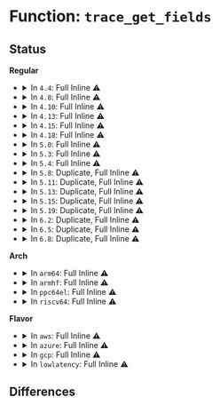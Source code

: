 # Function: <code>trace_get_fields</code>

## Status
<b>Regular</b>
<ul>
<li>
<details>
<summary>In <code>4.4</code>: Full Inline ⚠️</summary>

**Collision:** Unique Static

**Inline:** Full

**Transformation:** False

**Instances:**

```
In kernel/trace/trace_events.c (ffffffff8115d75f)
Location: kernel/trace/trace_events.c:74
Inline: True
Inline callers:
  - kernel/trace/trace_events.c:f_next
  - kernel/trace/trace_events.c:trace_define_field
  - kernel/trace/trace_events.c:trace_destroy_fields
  - kernel/trace/trace_events.c:event_create_dir
  - kernel/trace/trace_events.c:trace_find_event_field
```
</details>
</li>
<li>
<details>
<summary>In <code>4.8</code>: Full Inline ⚠️</summary>

**Collision:** Unique Static

**Inline:** Full

**Transformation:** False

**Instances:**

```
In kernel/trace/trace_events.c (ffffffff8116a6d3)
Location: kernel/trace/trace_events.c:73
Inline: True
Inline callers:
  - kernel/trace/trace_events.c:event_create_dir
  - kernel/trace/trace_events.c:f_next
  - kernel/trace/trace_events.c:trace_event_get_offsets
  - kernel/trace/trace_events.c:trace_destroy_fields
  - kernel/trace/trace_events.c:trace_define_field
  - kernel/trace/trace_events.c:trace_find_event_field
```
</details>
</li>
<li>
<details>
<summary>In <code>4.10</code>: Full Inline ⚠️</summary>

**Collision:** Unique Static

**Inline:** Full

**Transformation:** False

**Instances:**

```
In kernel/trace/trace_events.c (ffffffff81175a83)
Location: kernel/trace/trace_events.c:73
Inline: True
Inline callers:
  - kernel/trace/trace_events.c:event_create_dir
  - kernel/trace/trace_events.c:f_next
  - kernel/trace/trace_events.c:trace_event_get_offsets
  - kernel/trace/trace_events.c:trace_destroy_fields
  - kernel/trace/trace_events.c:trace_define_field
  - kernel/trace/trace_events.c:trace_find_event_field
```
</details>
</li>
<li>
<details>
<summary>In <code>4.13</code>: Full Inline ⚠️</summary>

**Collision:** Unique Static

**Inline:** Full

**Transformation:** False

**Instances:**

```
In kernel/trace/trace_events.c (ffffffff8117885c)
Location: kernel/trace/trace_events.c:73
Inline: True
Inline callers:
  - kernel/trace/trace_events.c:event_create_dir
  - kernel/trace/trace_events.c:f_next
  - kernel/trace/trace_events.c:trace_event_get_offsets
  - kernel/trace/trace_events.c:trace_destroy_fields
  - kernel/trace/trace_events.c:trace_define_field
  - kernel/trace/trace_events.c:trace_find_event_field
```
</details>
</li>
<li>
<details>
<summary>In <code>4.15</code>: Full Inline ⚠️</summary>

**Collision:** Unique Static

**Inline:** Full

**Transformation:** False

**Instances:**

```
In kernel/trace/trace_events.c (ffffffff81185fdc)
Location: kernel/trace/trace_events.c:73
Inline: True
Inline callers:
  - kernel/trace/trace_events.c:event_create_dir
  - kernel/trace/trace_events.c:f_next
  - kernel/trace/trace_events.c:trace_event_get_offsets
  - kernel/trace/trace_events.c:trace_destroy_fields
  - kernel/trace/trace_events.c:trace_define_field
  - kernel/trace/trace_events.c:trace_find_event_field
```
</details>
</li>
<li>
<details>
<summary>In <code>4.18</code>: Full Inline ⚠️</summary>

**Collision:** Unique Static

**Inline:** Full

**Transformation:** False

**Instances:**

```
In kernel/trace/trace_events.c (ffffffff81195073)
Location: kernel/trace/trace_events.c:73
Inline: True
Inline callers:
  - kernel/trace/trace_events.c:event_create_dir
  - kernel/trace/trace_events.c:f_next
  - kernel/trace/trace_events.c:trace_event_get_offsets
  - kernel/trace/trace_events.c:trace_destroy_fields
  - kernel/trace/trace_events.c:trace_define_field
  - kernel/trace/trace_events.c:trace_find_event_field
```
</details>
</li>
<li>
<details>
<summary>In <code>5.0</code>: Full Inline ⚠️</summary>

**Collision:** Unique Static

**Inline:** Full

**Transformation:** False

**Instances:**

```
In kernel/trace/trace_events.c (ffffffff811a3113)
Location: kernel/trace/trace_events.c:74
Inline: True
Inline callers:
  - kernel/trace/trace_events.c:event_create_dir
  - kernel/trace/trace_events.c:f_next
  - kernel/trace/trace_events.c:trace_event_get_offsets
  - kernel/trace/trace_events.c:trace_destroy_fields
  - kernel/trace/trace_events.c:trace_define_field
  - kernel/trace/trace_events.c:trace_find_event_field
```
</details>
</li>
<li>
<details>
<summary>In <code>5.3</code>: Full Inline ⚠️</summary>

**Collision:** Unique Static

**Inline:** Full

**Transformation:** False

**Instances:**

```
In kernel/trace/trace_events.c (ffffffff811b102b)
Location: include/linux/trace_events.h:322
Inline: True
Inline callers:
  - kernel/trace/trace_events.c:event_create_dir
  - kernel/trace/trace_events.c:f_next
  - kernel/trace/trace_events.c:trace_event_get_offsets
  - kernel/trace/trace_events.c:trace_destroy_fields
  - kernel/trace/trace_events.c:trace_define_field
  - kernel/trace/trace_events.c:trace_find_event_field
```
</details>
</li>
<li>
<details>
<summary>In <code>5.4</code>: Full Inline ⚠️</summary>

**Collision:** Unique Static

**Inline:** Full

**Transformation:** False

**Instances:**

```
In kernel/trace/trace_events.c (ffffffff811bc4db)
Location: include/linux/trace_events.h:322
Inline: True
Inline callers:
  - kernel/trace/trace_events.c:event_create_dir
  - kernel/trace/trace_events.c:f_next
  - kernel/trace/trace_events.c:trace_event_get_offsets
  - kernel/trace/trace_events.c:trace_destroy_fields
  - kernel/trace/trace_events.c:trace_define_field
  - kernel/trace/trace_events.c:trace_find_event_field
```
</details>
</li>
<li>
<details>
<summary>In <code>5.8</code>: Duplicate, Full Inline ⚠️</summary>

**Collision:** Static Duplication

**Inline:** Full

**Transformation:** False

**Instances:**

```
In kernel/trace/trace_events.c (ffffffff811d570a)
Location: include/linux/trace_events.h:346
Inline: True
Inline callers:
  - kernel/trace/trace_events.c:event_create_dir
  - kernel/trace/trace_events.c:f_start
  - kernel/trace/trace_events.c:trace_event_get_offsets
  - kernel/trace/trace_events.c:trace_destroy_fields
  - kernel/trace/trace_events.c:trace_define_field
  - kernel/trace/trace_events.c:trace_find_event_field
```
```
In kernel/trace/trace_events_inject.c (ffffffff811dd5a0)
Location: include/linux/trace_events.h:346
Inline: True
Inline callers:
  - kernel/trace/trace_events_inject.c:trace_alloc_entry
  - kernel/trace/trace_events_inject.c:trace_alloc_entry
```
</details>
</li>
<li>
<details>
<summary>In <code>5.11</code>: Duplicate, Full Inline ⚠️</summary>

**Collision:** Static Duplication

**Inline:** Full

**Transformation:** False

**Instances:**

```
In kernel/trace/trace_events.c (ffffffff811d4437)
Location: include/linux/trace_events.h:346
Inline: True
Inline callers:
  - kernel/trace/trace_events.c:event_trace_add_tracer
  - kernel/trace/trace_events.c:__trace_early_add_events
  - kernel/trace/trace_events.c:trace_module_notify
  - kernel/trace/trace_events.c:trace_add_event_call
  - kernel/trace/trace_events.c:event_create_dir
  - kernel/trace/trace_events.c:f_start
  - kernel/trace/trace_events.c:trace_event_get_offsets
  - kernel/trace/trace_events.c:trace_destroy_fields
  - kernel/trace/trace_events.c:trace_find_event_field
```
```
In kernel/trace/trace_events_inject.c (ffffffff811da6a0)
Location: include/linux/trace_events.h:346
Inline: True
Inline callers:
  - kernel/trace/trace_events_inject.c:trace_alloc_entry
  - kernel/trace/trace_events_inject.c:trace_alloc_entry
```
</details>
</li>
<li>
<details>
<summary>In <code>5.13</code>: Duplicate, Full Inline ⚠️</summary>

**Collision:** Static Duplication

**Inline:** Full

**Transformation:** False

**Instances:**

```
In kernel/trace/trace_events.c (ffffffff811d35b4)
Location: include/linux/trace_events.h:400
Inline: True
Inline callers:
  - kernel/trace/trace_events.c:f_start
  - kernel/trace/trace_events.c:trace_event_get_offsets
  - kernel/trace/trace_events.c:trace_destroy_fields
  - kernel/trace/trace_events.c:trace_define_field
  - kernel/trace/trace_events.c:trace_find_event_field
```
```
In kernel/trace/trace_events_inject.c (ffffffff811dbbf0)
Location: include/linux/trace_events.h:400
Inline: True
Inline callers:
  - kernel/trace/trace_events_inject.c:trace_alloc_entry
  - kernel/trace/trace_events_inject.c:trace_alloc_entry
```
</details>
</li>
<li>
<details>
<summary>In <code>5.15</code>: Duplicate, Full Inline ⚠️</summary>

**Collision:** Static Duplication

**Inline:** Full

**Transformation:** False

**Instances:**

```
In kernel/trace/trace_events.c (ffffffff81200474)
Location: include/linux/trace_events.h:449
Inline: True
Inline callers:
  - kernel/trace/trace_events.c:f_start
  - kernel/trace/trace_events.c:trace_event_get_offsets
  - kernel/trace/trace_events.c:trace_destroy_fields
  - kernel/trace/trace_events.c:trace_define_field
  - kernel/trace/trace_events.c:trace_find_event_field
```
```
In kernel/trace/trace_eprobe.c (ffffffff8120ad53)
Location: include/linux/trace_events.h:449
Inline: True
Inline callers:
  - kernel/trace/trace_eprobe.c:__trace_eprobe_create
```
```
In kernel/trace/trace_events_inject.c (ffffffff8120b320)
Location: include/linux/trace_events.h:449
Inline: True
Inline callers:
  - kernel/trace/trace_events_inject.c:trace_alloc_entry
  - kernel/trace/trace_events_inject.c:trace_alloc_entry
```
</details>
</li>
<li>
<details>
<summary>In <code>5.19</code>: Duplicate, Full Inline ⚠️</summary>

**Collision:** Static Duplication

**Inline:** Full

**Transformation:** False

**Instances:**

```
In kernel/trace/trace_events.c (ffffffff812390f1)
Location: include/linux/trace_events.h:458
Inline: True
Inline callers:
  - kernel/trace/trace_events.c:update_event_fields
  - kernel/trace/trace_events.c:f_start
  - kernel/trace/trace_events.c:trace_event_get_offsets
  - kernel/trace/trace_events.c:trace_destroy_fields
  - kernel/trace/trace_events.c:trace_define_field
  - kernel/trace/trace_events.c:trace_find_event_field
```
```
In kernel/trace/trace_eprobe.c (ffffffff81246dc9)
Location: include/linux/trace_events.h:458
Inline: True
Inline callers:
  - kernel/trace/trace_eprobe.c:__trace_eprobe_create
```
```
In kernel/trace/trace_events_inject.c (ffffffff812473e0)
Location: include/linux/trace_events.h:458
Inline: True
Inline callers:
  - kernel/trace/trace_events_inject.c:trace_alloc_entry
  - kernel/trace/trace_events_inject.c:trace_alloc_entry
```
</details>
</li>
<li>
<details>
<summary>In <code>6.2</code>: Duplicate, Full Inline ⚠️</summary>

**Collision:** Static Duplication

**Inline:** Full

**Transformation:** False

**Instances:**

```
In kernel/trace/trace_events.c (ffffffff81286e91)
Location: include/linux/trace_events.h:460
Inline: True
Inline callers:
  - kernel/trace/trace_events.c:update_event_fields
  - kernel/trace/trace_events.c:f_start
  - kernel/trace/trace_events.c:trace_event_get_offsets
  - kernel/trace/trace_events.c:trace_destroy_fields
  - kernel/trace/trace_events.c:trace_define_field
  - kernel/trace/trace_events.c:trace_find_event_field
```
```
In kernel/trace/trace_eprobe.c (ffffffff81293f23)
Location: include/linux/trace_events.h:460
Inline: True
Inline callers:
  - kernel/trace/trace_eprobe.c:__trace_eprobe_create
```
```
In kernel/trace/trace_events_inject.c (ffffffff81295a40)
Location: include/linux/trace_events.h:460
Inline: True
Inline callers:
  - kernel/trace/trace_events_inject.c:trace_alloc_entry
  - kernel/trace/trace_events_inject.c:trace_alloc_entry
```
</details>
</li>
<li>
<details>
<summary>In <code>6.5</code>: Duplicate, Full Inline ⚠️</summary>

**Collision:** Static Duplication

**Inline:** Full

**Transformation:** False

**Instances:**

```
In kernel/trace/trace_output.c (ffffffff8128ca8a)
Location: include/linux/trace_events.h:474
Inline: True
Inline callers:
  - kernel/trace/trace_output.c:print_event_fields
```
```
In kernel/trace/trace_events.c (ffffffff812a3b81)
Location: include/linux/trace_events.h:474
Inline: True
Inline callers:
  - kernel/trace/trace_events.c:update_event_fields
  - kernel/trace/trace_events.c:event_define_fields
  - kernel/trace/trace_events.c:event_define_fields
  - kernel/trace/trace_events.c:f_start
  - kernel/trace/trace_events.c:trace_event_get_offsets
  - kernel/trace/trace_events.c:trace_destroy_fields
  - kernel/trace/trace_events.c:trace_define_field
  - kernel/trace/trace_events.c:trace_find_event_field
```
```
In kernel/trace/trace_events_inject.c (ffffffff812b2950)
Location: include/linux/trace_events.h:474
Inline: True
Inline callers:
  - kernel/trace/trace_events_inject.c:trace_alloc_entry
  - kernel/trace/trace_events_inject.c:trace_alloc_entry
```
```
In kernel/trace/trace_events_user.c (ffffffff812c36fd)
Location: include/linux/trace_events.h:474
Inline: True
Inline callers:
  - kernel/trace/trace_events_user.c:user_event_show
```
```
In kernel/trace/trace_probe.c (ffffffff812d7bdb)
Location: include/linux/trace_events.h:474
Inline: True
```
</details>
</li>
<li>
<details>
<summary>In <code>6.8</code>: Duplicate, Full Inline ⚠️</summary>

**Collision:** Static Duplication

**Inline:** Full

**Transformation:** False

**Instances:**

```
In kernel/trace/trace_output.c (ffffffff812a7e5a)
Location: include/linux/trace_events.h:474
Inline: True
Inline callers:
  - kernel/trace/trace_output.c:print_event_fields
```
```
In kernel/trace/trace_events.c (ffffffff812bf3b1)
Location: include/linux/trace_events.h:474
Inline: True
Inline callers:
  - kernel/trace/trace_events.c:update_event_fields
  - kernel/trace/trace_events.c:event_define_fields
  - kernel/trace/trace_events.c:event_define_fields
  - kernel/trace/trace_events.c:f_start
  - kernel/trace/trace_events.c:trace_event_get_offsets
  - kernel/trace/trace_events.c:trace_destroy_fields
  - kernel/trace/trace_events.c:trace_define_field
  - kernel/trace/trace_events.c:trace_find_event_field
```
```
In kernel/trace/trace_events_inject.c (ffffffff812cef00)
Location: include/linux/trace_events.h:474
Inline: True
Inline callers:
  - kernel/trace/trace_events_inject.c:trace_alloc_entry
  - kernel/trace/trace_events_inject.c:trace_alloc_entry
```
```
In kernel/trace/trace_events_user.c (ffffffff812dff5b)
Location: include/linux/trace_events.h:474
Inline: True
Inline callers:
  - kernel/trace/trace_events_user.c:user_event_show
```
```
In kernel/trace/trace_probe.c (ffffffff812f5a4c)
Location: include/linux/trace_events.h:474
Inline: True
```
</details>
</li>
</ul>
<b>Arch</b>
<ul>
<li>
<details>
<summary>In <code>arm64</code>: Full Inline ⚠️</summary>

**Collision:** Unique Static

**Inline:** Full

**Transformation:** False

**Instances:**

```
In kernel/trace/trace_events.c (ffff80001023a4d0)
Location: include/linux/trace_events.h:322
Inline: True
Inline callers:
  - kernel/trace/trace_events.c:event_create_dir
  - kernel/trace/trace_events.c:f_next
  - kernel/trace/trace_events.c:trace_event_get_offsets
  - kernel/trace/trace_events.c:trace_destroy_fields
  - kernel/trace/trace_events.c:trace_define_field
  - kernel/trace/trace_events.c:trace_find_event_field
```
</details>
</li>
<li>
<details>
<summary>In <code>armhf</code>: Full Inline ⚠️</summary>

**Collision:** Unique Static

**Inline:** Full

**Transformation:** False

**Instances:**

```
In kernel/trace/trace_events.c (c04772e4)
Location: include/linux/trace_events.h:322
Inline: True
Inline callers:
  - kernel/trace/trace_events.c:event_create_dir
  - kernel/trace/trace_events.c:f_next
  - kernel/trace/trace_events.c:trace_event_get_offsets
  - kernel/trace/trace_events.c:trace_destroy_fields
  - kernel/trace/trace_events.c:trace_define_field
  - kernel/trace/trace_events.c:trace_find_event_field
```
</details>
</li>
<li>
<details>
<summary>In <code>ppc64el</code>: Full Inline ⚠️</summary>

**Collision:** Unique Static

**Inline:** Full

**Transformation:** False

**Instances:**

```
In kernel/trace/trace_events.c (c0000000002c9fa0)
Location: include/linux/trace_events.h:322
Inline: True
Inline callers:
  - kernel/trace/trace_events.c:event_create_dir
  - kernel/trace/trace_events.c:f_next
  - kernel/trace/trace_events.c:trace_event_get_offsets
  - kernel/trace/trace_events.c:trace_destroy_fields
  - kernel/trace/trace_events.c:trace_define_field
  - kernel/trace/trace_events.c:trace_find_event_field
```
</details>
</li>
<li>
<details>
<summary>In <code>riscv64</code>: Full Inline ⚠️</summary>

**Collision:** Unique Static

**Inline:** Full

**Transformation:** False

**Instances:**

```
In kernel/trace/trace_events.c (ffffffe000191994)
Location: include/linux/trace_events.h:322
Inline: True
Inline callers:
  - kernel/trace/trace_events.c:event_create_dir
  - kernel/trace/trace_events.c:f_next
  - kernel/trace/trace_events.c:trace_event_get_offsets
  - kernel/trace/trace_events.c:trace_destroy_fields
  - kernel/trace/trace_events.c:trace_define_field
  - kernel/trace/trace_events.c:trace_find_event_field
```
</details>
</li>
</ul>
<b>Flavor</b>
<ul>
<li>
<details>
<summary>In <code>aws</code>: Full Inline ⚠️</summary>

**Collision:** Unique Static

**Inline:** Full

**Transformation:** False

**Instances:**

```
In kernel/trace/trace_events.c (ffffffff811b4afb)
Location: include/linux/trace_events.h:322
Inline: True
Inline callers:
  - kernel/trace/trace_events.c:event_create_dir
  - kernel/trace/trace_events.c:f_next
  - kernel/trace/trace_events.c:trace_event_get_offsets
  - kernel/trace/trace_events.c:trace_destroy_fields
  - kernel/trace/trace_events.c:trace_define_field
  - kernel/trace/trace_events.c:trace_find_event_field
```
</details>
</li>
<li>
<details>
<summary>In <code>azure</code>: Full Inline ⚠️</summary>

**Collision:** Unique Static

**Inline:** Full

**Transformation:** False

**Instances:**

```
In kernel/trace/trace_events.c (ffffffff811a78fb)
Location: include/linux/trace_events.h:322
Inline: True
Inline callers:
  - kernel/trace/trace_events.c:event_create_dir
  - kernel/trace/trace_events.c:f_next
  - kernel/trace/trace_events.c:trace_event_get_offsets
  - kernel/trace/trace_events.c:trace_destroy_fields
  - kernel/trace/trace_events.c:trace_define_field
  - kernel/trace/trace_events.c:trace_find_event_field
```
</details>
</li>
<li>
<details>
<summary>In <code>gcp</code>: Full Inline ⚠️</summary>

**Collision:** Unique Static

**Inline:** Full

**Transformation:** False

**Instances:**

```
In kernel/trace/trace_events.c (ffffffff811b28cb)
Location: include/linux/trace_events.h:322
Inline: True
Inline callers:
  - kernel/trace/trace_events.c:event_create_dir
  - kernel/trace/trace_events.c:f_next
  - kernel/trace/trace_events.c:trace_event_get_offsets
  - kernel/trace/trace_events.c:trace_destroy_fields
  - kernel/trace/trace_events.c:trace_define_field
  - kernel/trace/trace_events.c:trace_find_event_field
```
</details>
</li>
<li>
<details>
<summary>In <code>lowlatency</code>: Full Inline ⚠️</summary>

**Collision:** Unique Static

**Inline:** Full

**Transformation:** False

**Instances:**

```
In kernel/trace/trace_events.c (ffffffff811c096b)
Location: include/linux/trace_events.h:322
Inline: True
Inline callers:
  - kernel/trace/trace_events.c:event_create_dir
  - kernel/trace/trace_events.c:f_next
  - kernel/trace/trace_events.c:trace_event_get_offsets
  - kernel/trace/trace_events.c:trace_destroy_fields
  - kernel/trace/trace_events.c:trace_define_field
  - kernel/trace/trace_events.c:trace_find_event_field
```
</details>
</li>
</ul>

## Differences
